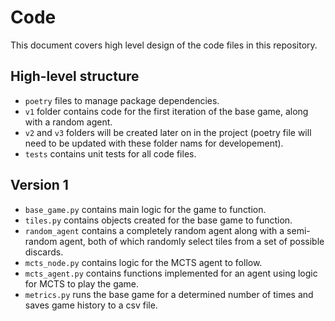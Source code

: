 # Code

This document covers high level design of the code files in this repository.

## High-level structure

- `poetry` files to manage package dependencies.
- `v1` folder contains code for the first iteration of the base game, along with a random agent.
- `v2` and `v3` folders will be created later on in the project (poetry file will need to be updated with these folder nams for developement).
- `tests` contains unit tests for all code files.

## Version 1

- `base_game.py` contains main logic for the game to function.
- `tiles.py` contains objects created for the base game to function.
- `random_agent` contains a completely random agent along with a semi-random agent, both of which randomly select tiles from a set of possible discards.
- `mcts_node.py` contains logic for the MCTS agent to follow.
- `mcts_agent.py` contains functions implemented for an agent using logic for MCTS to play the game.
- `metrics.py` runs the base game for a determined number of times and saves game history to a csv file.
